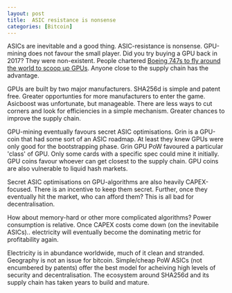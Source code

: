 ```yaml
---
layout: post
title:  ASIC resistance is nonsense
categories: [Bitcoin]
---
```


ASICs are inevitable and a good thing. ASIC-resistance is nonsense. GPU-mining does not favour the small player. Did you try buying a GPU back in 2017? They were non-existent. People chartered [Boeing 747s to fly around the world to scoop up GPUs](https://www.businessinsider.com/cryptocurrency-miners-rent-boeing-747s-2017-7?IR=T). Anyone close to the supply chain has the advantage.

GPUs are built by two major manufacturers. SHA256d is simple and patent free. Greater opportunties for more manufacturers to enter the game. Asicboost was unfortunate, but manageable. There are less ways to cut corners and look for efficiencies in a simple mechanism. Greater chances to improve the supply chain.

GPU-mining eventually favours secret ASIC optimisations. Grin is a GPU-coin that had some sort of an ASIC roadmap. At least they knew GPUs were only good for the bootstrapping phase. Grin GPU PoW favoured a particular 'class' of GPU. Only some cards with a specific spec could mine it initially. GPU coins favour whoever can get closest to the supply chain. GPU coins are also vulnerable to liquid hash markets.

Secret ASIC optimisations on GPU-algorithms are also heavily CAPEX-focused. There is an incentive to keep them secret. Further, once they eventually hit the market, who can afford them? This is all bad for decentralisation.

How about memory-hard or other more complicated algorithms? Power consumption is relative. Once CAPEX costs come down (on the inevitabile ASICs).. electricity will eventually become the dominating metric for profitability again.

Electricity is in abundance worldwide, much of it clean and stranded. Geography is not an issue for bitcoin. Simple/cheap PoW ASICs (not encumbered by patents) offer the best model for acheiving high levels of security and decentralisation. The ecosystem around SHA256d and its supply chain has taken years to build and mature.
